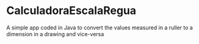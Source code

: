 # CalculadoraEscalaRegua
A simple app coded in Java to convert the values measured in a ruller to a dimension in a drawing and vice-versa
